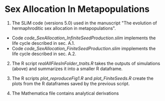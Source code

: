 # Sex Allocation In Metapopulations

 1) The SLiM code (versions 5.0) used in the manuscript "The evolution of hermaphroditic sex allocation in metapopulations". 

* Code _code_SexAllocation_InfiniteSeedProduction.slim_ implements the life cycle described in sec. A.1.
* Code _code_SexAllocation_FiniteSeedProduction.slim_ impplements the life cycle described in sec. A.2.

2) The R script *realAllFilesInFolder_traits.R* takes the outputs of simulations (above) and summarizes it into a smaller R dataframe. 

3) The R scripts *plot_reproduceFig1.R* and *plot_FiniteSeeds.R* create the plots from the R dataframes saved by the previous script.

4) The Mathematica file contains analytical derivations
